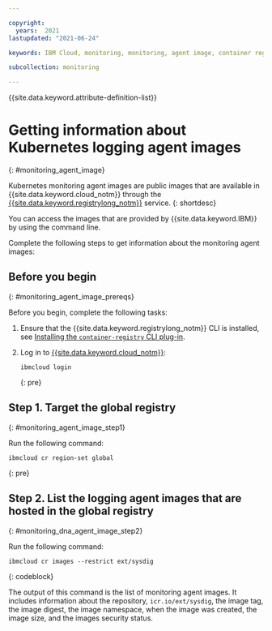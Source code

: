```yaml
---

copyright:
  years:  2021
lastupdated: "2021-06-24"

keywords: IBM Cloud, monitoring, monitoring, agent image, container registry, icr

subcollection: monitoring

---
```


{{site.data.keyword.attribute-definition-list}}

# Getting information about Kubernetes logging agent images 
{: #monitoring_agent_image}

Kubernetes monitoring agent images are public images that are available in {{site.data.keyword.cloud_notm}} through the [{{site.data.keyword.registrylong_notm}}](/docs/Registry?topic=Registry-getting-started) service.
{: shortdesc}

You can access the images that are provided by {{site.data.keyword.IBM}} by using the command line.

Complete the following steps to get information about the monitoring agent images:

## Before you begin
{: #monitoring_agent_image_prereqs}

Before you begin, complete the following tasks:

1. Ensure that the {{site.data.keyword.registrylong_notm}} CLI is installed, see [Installing the `container-registry` CLI plug-in](/docs/Registry?topic=Registry-registry_setup_cli_namespace#cli_namespace_registry_cli_install).

2. Log in to [{{site.data.keyword.cloud_notm}}](/docs/cli?topic=cli-ibmcloud_cli#ibmcloud_login):

    ```
    ibmcloud login
    ```
    {: pre}


## Step 1. Target the global registry
{: #monitoring_agent_image_step1}

Run the following command:

```
ibmcloud cr region-set global
```
{: pre}



## Step 2. List the logging agent images that are hosted in the global registry
{: #monitoring_dna_agent_image_step2}

Run the following command:

```
ibmcloud cr images --restrict ext/sysdig
```
{: codeblock}

The output of this command is the list of monitoring agent images. It includes information about the repository, `icr.io/ext/sysdig`, the image tag, the image digest, the image namespace, when the image was created, the image size, and the images security status.

